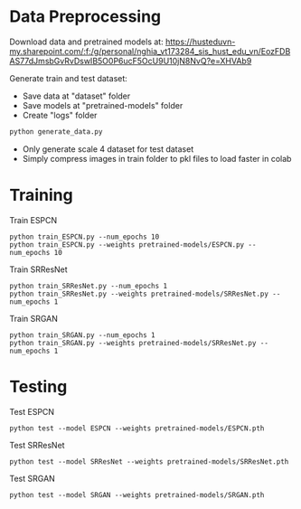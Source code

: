 Data Preprocessing
===
Download data and pretrained models at: https://husteduvn-my.sharepoint.com/:f:/g/personal/nghia_vt173284_sis_hust_edu_vn/EozFDBAS77dJmsbGvRvDswIB5O0P6ucF5OcU9U10jN8NvQ?e=XHVAb9

Generate train and test dataset:
- Save data at "dataset" folder
- Save models at "pretrained-models" folder
- Create "logs" folder
```bash
python generate_data.py
```
- Only generate scale 4 dataset for test dataset
- Simply compress images in train folder to pkl files to load faster in colab

Training
===
Train ESPCN
```
python train_ESPCN.py --num_epochs 10
python train_ESPCN.py --weights pretrained-models/ESPCN.py --num_epochs 10
```
Train SRResNet
```
python train_SRResNet.py --num_epochs 1
python train_SRResNet.py --weights pretrained-models/SRResNet.py --num_epochs 1
```
Train SRGAN
```
python train_SRGAN.py --num_epochs 1
python train_SRGAN.py --weights pretrained-models/SRResNet.py --num_epochs 1
```
Testing
===
Test ESPCN
```
python test --model ESPCN --weights pretrained-models/ESPCN.pth
```
Test SRResNet
```
python test --model SRResNet --weights pretrained-models/SRResNet.pth
```
Test SRGAN
```
python test --model SRGAN --weights pretrained-models/SRGAN.pth
```

